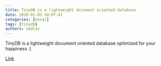 ```yaml
---
title: TinyDB is a lightweight document oriented database
date: 2020-01-03 10:07:41
categories: [nosql]
tags: [tinydb]
authors: sedlav
---
```


TinyDB is a lightweight document oriented database optimized for your happiness :)

[Link](https://github.com/msiemens/tinydb)
